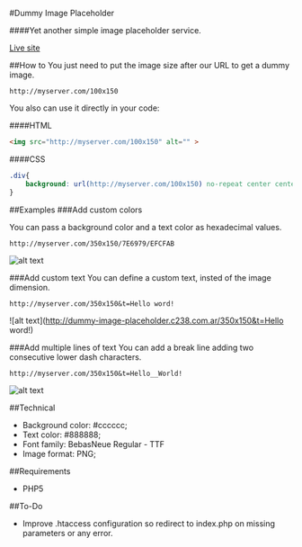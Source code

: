 #Dummy Image Placeholder

####Yet another simple image placeholder service.


[Live site](http://dummy-image-placeholder.c238.com.ar/)


##How to
You just need to put the image size after our URL to get a dummy image.

	http://myserver.com/100x150

You also can use it directly in your code:

####HTML
```html
<img src="http://myserver.com/100x150" alt="" >
```

####CSS
```css
.div{
	background: url(http://myserver.com/100x150) no-repeat center center;
}
```

##Examples
###Add custom colors

You can pass a background color and a text color as hexadecimal values.

	http://myserver.com/350x150/7E6979/EFCFAB

![alt text](http://dummy-image-placeholder.c238.com.ar/350x150/7E6979/EFCFAB)
	

###Add custom text
You can define a custom text, insted of the image dimension.

	http://myserver.com/350x150&t=Hello word!
	
![alt text](http://dummy-image-placeholder.c238.com.ar/350x150&t=Hello word!)

###Add multiple lines of text
You can add a break line adding two consecutive lower dash characters.

	http://myserver.com/350x150&t=Hello__World!

![alt text](http://dummy-image-placeholder.c238.com.ar/350x150&t=Hello__World!)
	

	
##Technical
- Background color: #cccccc;
- Text color: #888888;
- Font family: BebasNeue Regular - TTF
- Image format: PNG;


##Requirements
- PHP5


##To-Do
- Improve .htaccess configuration so redirect to index.php on missing parameters or any error.